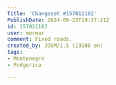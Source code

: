 ```yaml
---
Title: 'Changeset #157011182'
PublishDate: 2024-09-23T19:37:21Z
id: 157011182
user: mermar
comment: Fixed roads.
created_by: JOSM/1.5 (19106 en)
tags:
- Montenegro
- Podgorica

---
```


